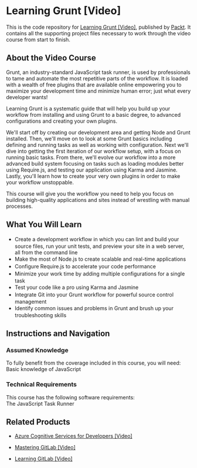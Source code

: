 # Learning Grunt [Video]
This is the code repository for [Learning Grunt [Video]](https://www.packtpub.com/web-development/learning-grunt-video?utm_source=github&utm_medium=repository&utm_campaign=9781785288265), published by [Packt](https://www.packtpub.com/?utm_source=github). It contains all the supporting project files necessary to work through the video course from start to finish.
## About the Video Course
Grunt, an industry-standard JavaScript task runner, is used by professionals to tame and automate the most repetitive parts of the workflow. It is loaded with a wealth of free plugins that are available online empowering you to maximize your development time and minimize human error; just what every developer wants!

Learning Grunt is a systematic guide that will help you build up your workflow from installing and using Grunt to a basic degree, to advanced configurations and creating your own plugins.

We'll start off by creating our development area and getting Node and Grunt installed. Then, we'll move on to look at some Grunt basics including defining and running tasks as well as working with configuration. Next we'll dive into getting the first iteration of our workflow setup, with a focus on running basic tasks. From there, we'll evolve our workflow into a more advanced build system focusing on tasks such as loading modules better using Require.js, and testing our application using Karma and Jasmine. Lastly, you'll learn how to create your very own plugins in order to make your workflow unstoppable.

This course will give you the workflow you need to help you focus on building high-quality applications and sites instead of wrestling with manual processes.

<H2>What You Will Learn</H2>
<DIV class=book-info-will-learn-text>
<UL>
<LI><SPAN style="LINE-HEIGHT: 20px; BACKGROUND-COLOR: transparent">Create a development workflow in which you can lint and build your source files, run your unit tests, and preview your site in a web server, all from the command line</SPAN> 
<LI><SPAN style="LINE-HEIGHT: 20px; BACKGROUND-COLOR: transparent">Make the most of Node.js to create scalable and real-time applications</SPAN> 
<LI><SPAN style="LINE-HEIGHT: 20px; BACKGROUND-COLOR: transparent">Configure Require.js to accelerate your code performance</SPAN> 
<LI><SPAN style="LINE-HEIGHT: 20px; BACKGROUND-COLOR: transparent">Minimize your work time by adding multiple configurations for a single task</SPAN> 
<LI><SPAN style="LINE-HEIGHT: 20px; BACKGROUND-COLOR: transparent">Test your code like a pro using Karma and Jasmine</SPAN> 
<LI><SPAN style="LINE-HEIGHT: 20px; BACKGROUND-COLOR: transparent">Integrate Git into your Grunt workflow for powerful source control management</SPAN> 
<LI><SPAN style="LINE-HEIGHT: 20px; BACKGROUND-COLOR: transparent">Identify common issues and problems in Grunt and brush up your troubleshooting skills</SPAN> </LI></UL></DIV>

## Instructions and Navigation
### Assumed Knowledge
To fully benefit from the coverage included in this course, you will need:<br/>
Basic knowledge of JavaScript
### Technical Requirements
This course has the following software requirements:<br/>
The JavaScript Task Runner

## Related Products
* [Azure Cognitive Services for Developers [Video]](https://www.packtpub.com/application-development/azure-cognitive-services-developers-video?utm_source=github&utm_medium=repository&utm_campaign=9781838552565)

* [Mastering GitLab [Video]](https://www.packtpub.com/networking-and-servers/mastering-gitlab-video?utm_source=github&utm_medium=repository&utm_campaign=9781789537642)

* [Learning GitLab [Video]](https://www.packtpub.com/application-development/learning-gitlab-video?utm_source=github&utm_medium=repository&utm_campaign=9781789809169)

